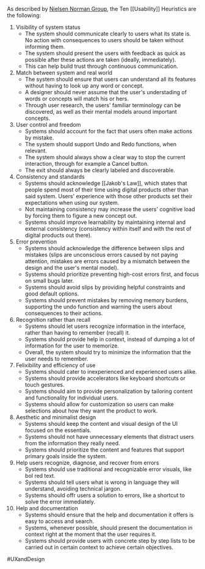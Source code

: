 As described by [Nielsen Norman Group](https://www.nngroup.com/articles/ten-usability-heuristics/), the Ten [[Usability]] Heuristics are the following:

1. Visibility of system status
	- The system should communicate clearly to users what its state is. No action with consequences to users should be taken without informing them.
	- The system should present the users with feedback as quick as possible after these actions are taken (ideally, immediately).
	- This can help build trust through continuous communication.
2. Match between system and real world
	- The system should ensure that users can understand all its features without having to look up any word or concept.
	- A designer should never assume that the user's understading of words or concepts will match his or hers.
	- Through user research, the users' familiar terminology can be discovered, as well as their mental models around important concepts.
3. User control and freedom
	- Systems should account for the fact that users often make actions by mistake.
	- The system should support Undo and Redo functions, when relevant.
	- The system should always show a clear way to stop the current interaction, through for example a Cancel button.
	- The exit should always be clearly labeled and discoverable.
4. Consistency and standards
	- Systems should acknowledge [[Jakob's Law]], which states that people spend most of their time using digital products other than said system. Users' experience with those other products set their expectations when using our system.
	- Not maintaining consistency may increase the users' cognitive load by forcing them to figure a new concept out.
	- Systems should improve learnability by maintaining internal and external consistency (consistency within itself and with the rest of digital products out there).
5. Error prevention
	- Systems should acknowledge the difference between slips and mistakes (slips are unconscious errors caused by not paying attention, mistakes are errors caused by a mismatch between the design and the user's mental model).
	- Systems should prioritize preventing high-cost errors first, and focus on small bugs later.
	- Systems should avoid slips by providing helpful constraints and good default options.
	- Systems should prevent mistakes by removing memory burdens, supporting the undo function and warning the users about consequences to their actions.
6. Recognition rather than recall
	- Systems should let users recognize information in the interface, rather than having to remember (recall) it.
	- Systems should provide help in context, instead of dumping a lot of information for the user to memorize.
	- Overall, the system should try to minimize the information that the user needs to remember.
7. Felixibility and efficiency of use
	- Systems should cater to inexperienced and experienced users alike.
	- Systems should provide accelerators like keyboard shortcuts or touch gestures.
	- Systems should aim to provide personalization by tailoring content and functionality for individual users.
	- Systems should allow for customization so users can make selections about how they want the product to work.
8. Aesthetic and minimalist design
	- Systems should keep the content and visual design of the UI focused on the essentials.
	- Systems should not have unnecessary elements that distract users from the information they really need.
	- Systems should prioritize the content and features that support primary goals inside the system.
9. Help users recognize, diagnose, and recover from errors
	- Systems should use traditional and recognizable error visuals, like bol red text.
	- Systems should tell users what is wrong in language they will understand, avoiding technical jargon.
	- Systems should offr users a solution to errors, like a shortcut to solve the error immediately.
10. Help and documentation
	- Systems should ensure that the help and documentation it offers is easy to access and search.
	- Systems, whenever possible, should present the documentation in context right at the moment that the user requires it.
	- Systems should provide users with concrete step by step lists to be carried out in certain context to achieve certain objectives.

#UXandDesign